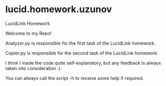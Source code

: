# lucid.homework.uzunov
LucidLink Homework

Welcome to my Repo!

Analyzer.py is responsible for the first task of the LucidLink homework.

Copier.py is responsible for the second task of the LucidLink homework.

I think I made the code quite self-explanatory, but any feedback is always taken into consideration :).

You can always call the script -h to receive some help if required.
